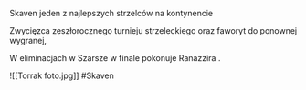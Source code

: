 Skaven jeden z najlepszych strzelców na kontynencie

Zwycięzca zeszłorocznego turnieju strzeleckiego oraz faworyt do ponownej wygranej,

W eliminacjach w Szarsze w finale pokonuje Ranazzira .

![[Torrak foto.jpg]]
#Skaven